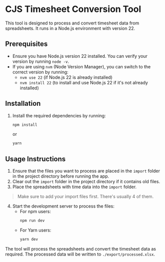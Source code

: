 # CJS Timesheet Conversion Tool

This tool is designed to process and convert timesheet data from spreadsheets. 
It runs in a Node.js environment with version 22.

## Prerequisites
- Ensure you have Node.js version 22 installed. You can verify your version by running `node -v`.
- If you are using `nvm` (Node Version Manager), you can switch to the correct version by running:
    - `nvm use 22` (if Node.js 22 is already installed)
    - `nvm install 22` (to install and use Node.js 22 if it's not already installed)

## Installation
1. Install the required dependencies by running:
     ```bash
     npm install
     ```
     or
     ```bash
     yarn
     ```

## Usage Instructions
1. Ensure that the files you want to process are placed in the `import` folder in the project directory before running the app.
2. Clear out the `import` folder in the project directory if it contains old files.
3. Place the spreadsheets with time data into the `import` folder.
> Make sure to add your import files first. There's usually 4 of them.
4. Start the development server to process the files:
     - For npm users:
         ```bash
         npm run dev
         ```
     - For Yarn users:
         ```bash
         yarn dev
         ```

The tool will process the spreadsheets and convert the timesheet data as required. The processed data will be written to `./export/processed.xlsx`.